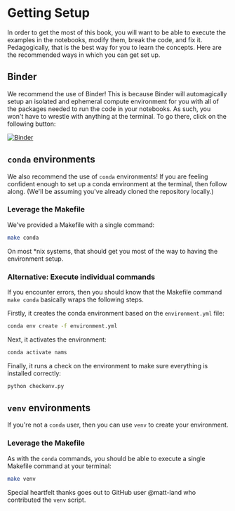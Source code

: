 # Getting Setup

In order to get the most of this book,
you will want to be able to execute the examples in the notebooks,
modify them,
break the code,
and fix it.
Pedagogically, that is the best way for you to learn the concepts.
Here are the recommended ways in which you can get set up.

## Binder

We recommend the use of Binder!
This is because Binder will automagically setup
an isolated and ephemeral compute environment for you
with all of the packages needed to run the code in your notebooks.
As such, you won't have to wrestle with anything at the terminal.
To go there, click on the following button:

[![Binder](https://mybinder.org/badge.svg)](https://mybinder.org/v2/gh/ericmjl/Network-Analysis-Made-Simple/master)

## `conda` environments

We also recommend the use of `conda` environments!
If you are feeling confident enough to set up a conda environment at the terminal,
then follow along.
(We'll be assuming you've already cloned the repository locally.)

### Leverage the Makefile

We've provided a Makefile with a single command:

```bash
make conda
```

On most \*nix systems, that should get you most of the way
to having the environment setup.

### Alternative: Execute individual commands

If you encounter errors, then you should know that the Makefile command
`make conda`
basically wraps the following steps.

Firstly, it creates the conda environment based on the `environment.yml` file:

```bash
conda env create -f environment.yml
```

Next, it activates the environment:

```bash
conda activate nams
```

Finally, it runs a check on the environment
to make sure everything is installed correctly:

```bash
python checkenv.py
```

## `venv` environments

If you're not a `conda` user, then you can use `venv` to create your environment.


### Leverage the Makefile

As with the `conda` commands, you should be able
to execute a single Makefile command at your terminal:

```bash
make venv
```

Special heartfelt thanks goes out to GitHub user @matt-land
who contributed the `venv` script.
